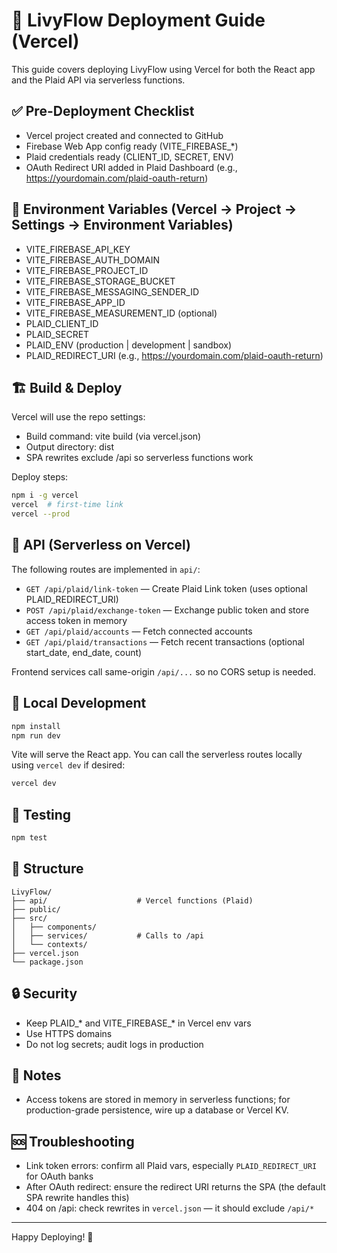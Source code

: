 # 🚀 LivyFlow Deployment Guide (Vercel)

This guide covers deploying LivyFlow using Vercel for both the React app and the Plaid API via serverless functions.

## ✅ Pre-Deployment Checklist
- Vercel project created and connected to GitHub
- Firebase Web App config ready (VITE_FIREBASE_*)
- Plaid credentials ready (CLIENT_ID, SECRET, ENV)
- OAuth Redirect URI added in Plaid Dashboard (e.g., https://yourdomain.com/plaid-oauth-return)

## 🔐 Environment Variables (Vercel → Project → Settings → Environment Variables)
- VITE_FIREBASE_API_KEY
- VITE_FIREBASE_AUTH_DOMAIN
- VITE_FIREBASE_PROJECT_ID
- VITE_FIREBASE_STORAGE_BUCKET
- VITE_FIREBASE_MESSAGING_SENDER_ID
- VITE_FIREBASE_APP_ID
- VITE_FIREBASE_MEASUREMENT_ID (optional)
- PLAID_CLIENT_ID
- PLAID_SECRET
- PLAID_ENV (production | development | sandbox)
- PLAID_REDIRECT_URI (e.g., https://yourdomain.com/plaid-oauth-return)

## 🏗️ Build & Deploy
Vercel will use the repo settings:
- Build command: vite build (via vercel.json)
- Output directory: dist
- SPA rewrites exclude /api so serverless functions work

Deploy steps:
```bash
npm i -g vercel
vercel  # first-time link
vercel --prod
```

## 🔌 API (Serverless on Vercel)
The following routes are implemented in `api/`:
- `GET /api/plaid/link-token` — Create Plaid Link token (uses optional PLAID_REDIRECT_URI)
- `POST /api/plaid/exchange-token` — Exchange public token and store access token in memory
- `GET /api/plaid/accounts` — Fetch connected accounts
- `GET /api/plaid/transactions` — Fetch recent transactions (optional start_date, end_date, count)

Frontend services call same-origin `/api/...` so no CORS setup is needed.

## 🔄 Local Development
```bash
npm install
npm run dev
```
Vite will serve the React app. You can call the serverless routes locally using `vercel dev` if desired:
```bash
vercel dev
```

## 🧪 Testing
```bash
npm test
```

## 📁 Structure
```
LivyFlow/
├── api/                    # Vercel functions (Plaid)
├── public/
├── src/
│   ├── components/
│   ├── services/           # Calls to /api
│   └── contexts/
├── vercel.json
└── package.json
```

## 🔒 Security
- Keep PLAID_* and VITE_FIREBASE_* in Vercel env vars
- Use HTTPS domains
- Do not log secrets; audit logs in production

## 🧠 Notes
- Access tokens are stored in memory in serverless functions; for production-grade persistence, wire up a database or Vercel KV.

## 🆘 Troubleshooting
- Link token errors: confirm all Plaid vars, especially `PLAID_REDIRECT_URI` for OAuth banks
- After OAuth redirect: ensure the redirect URI returns the SPA (the default SPA rewrite handles this)
- 404 on /api: check rewrites in `vercel.json` — it should exclude `/api/*`

---

Happy Deploying! 🚀 